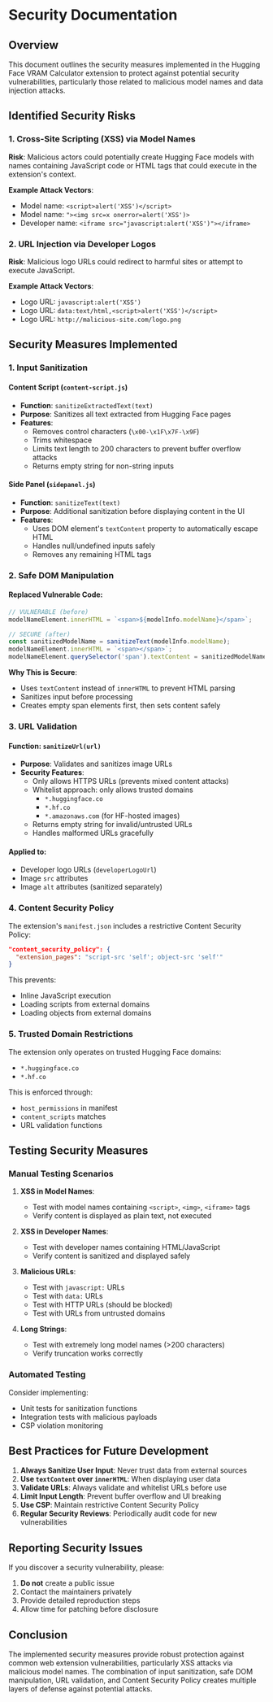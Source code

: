 # Security Documentation

## Overview

This document outlines the security measures implemented in the Hugging Face VRAM Calculator extension to protect against potential security vulnerabilities, particularly those related to malicious model names and data injection attacks.

## Identified Security Risks

### 1. Cross-Site Scripting (XSS) via Model Names
**Risk**: Malicious actors could potentially create Hugging Face models with names containing JavaScript code or HTML tags that could execute in the extension's context.

**Example Attack Vectors**:
- Model name: `<script>alert('XSS')</script>`
- Model name: `"><img src=x onerror=alert('XSS')>`
- Developer name: `<iframe src="javascript:alert('XSS')"></iframe>`

### 2. URL Injection via Developer Logos
**Risk**: Malicious logo URLs could redirect to harmful sites or attempt to execute JavaScript.

**Example Attack Vectors**:
- Logo URL: `javascript:alert('XSS')`
- Logo URL: `data:text/html,<script>alert('XSS')</script>`
- Logo URL: `http://malicious-site.com/logo.png`

## Security Measures Implemented

### 1. Input Sanitization

#### Content Script (`content-script.js`)
- **Function**: `sanitizeExtractedText(text)`
- **Purpose**: Sanitizes all text extracted from Hugging Face pages
- **Features**:
  - Removes control characters (`\x00-\x1F\x7F-\x9F`)
  - Trims whitespace
  - Limits text length to 200 characters to prevent buffer overflow attacks
  - Returns empty string for non-string inputs

#### Side Panel (`sidepanel.js`)
- **Function**: `sanitizeText(text)`
- **Purpose**: Additional sanitization before displaying content in the UI
- **Features**:
  - Uses DOM element's `textContent` property to automatically escape HTML
  - Handles null/undefined inputs safely
  - Removes any remaining HTML tags

### 2. Safe DOM Manipulation

#### Replaced Vulnerable Code:
```javascript
// VULNERABLE (before)
modelNameElement.innerHTML = `<span>${modelInfo.modelName}</span>`;

// SECURE (after)
const sanitizedModelName = sanitizeText(modelInfo.modelName);
modelNameElement.innerHTML = `<span></span>`;
modelNameElement.querySelector('span').textContent = sanitizedModelName;
```

**Why This is Secure**:
- Uses `textContent` instead of `innerHTML` to prevent HTML parsing
- Sanitizes input before processing
- Creates empty span elements first, then sets content safely

### 3. URL Validation

#### Function: `sanitizeUrl(url)`
- **Purpose**: Validates and sanitizes image URLs
- **Security Features**:
  - Only allows HTTPS URLs (prevents mixed content attacks)
  - Whitelist approach: only allows trusted domains
    - `*.huggingface.co`
    - `*.hf.co` 
    - `*.amazonaws.com` (for HF-hosted images)
  - Returns empty string for invalid/untrusted URLs
  - Handles malformed URLs gracefully

#### Applied to:
- Developer logo URLs (`developerLogoUrl`)
- Image `src` attributes
- Image `alt` attributes (sanitized separately)

### 4. Content Security Policy

The extension's `manifest.json` includes a restrictive Content Security Policy:

```json
"content_security_policy": {
  "extension_pages": "script-src 'self'; object-src 'self'"
}
```

This prevents:
- Inline JavaScript execution
- Loading scripts from external domains
- Loading objects from external domains

### 5. Trusted Domain Restrictions

The extension only operates on trusted Hugging Face domains:
- `*.huggingface.co`
- `*.hf.co`

This is enforced through:
- `host_permissions` in manifest
- `content_scripts` matches
- URL validation functions

## Testing Security Measures

### Manual Testing Scenarios

1. **XSS in Model Names**:
   - Test with model names containing `<script>`, `<img>`, `<iframe>` tags
   - Verify content is displayed as plain text, not executed

2. **XSS in Developer Names**:
   - Test with developer names containing HTML/JavaScript
   - Verify content is sanitized and displayed safely

3. **Malicious URLs**:
   - Test with `javascript:` URLs
   - Test with `data:` URLs
   - Test with HTTP URLs (should be blocked)
   - Test with URLs from untrusted domains

4. **Long Strings**:
   - Test with extremely long model names (>200 characters)
   - Verify truncation works correctly

### Automated Testing

Consider implementing:
- Unit tests for sanitization functions
- Integration tests with malicious payloads
- CSP violation monitoring

## Best Practices for Future Development

1. **Always Sanitize User Input**: Never trust data from external sources
2. **Use `textContent` over `innerHTML`**: When displaying user data
3. **Validate URLs**: Always validate and whitelist URLs before use
4. **Limit Input Length**: Prevent buffer overflow and UI breaking
5. **Use CSP**: Maintain restrictive Content Security Policy
6. **Regular Security Reviews**: Periodically audit code for new vulnerabilities

## Reporting Security Issues

If you discover a security vulnerability, please:
1. **Do not** create a public issue
2. Contact the maintainers privately
3. Provide detailed reproduction steps
4. Allow time for patching before disclosure

## Conclusion

The implemented security measures provide robust protection against common web extension vulnerabilities, particularly XSS attacks via malicious model names. The combination of input sanitization, safe DOM manipulation, URL validation, and Content Security Policy creates multiple layers of defense against potential attacks. 